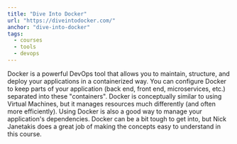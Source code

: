 ```yaml
---
title: "Dive Into Docker"
url: "https://diveintodocker.com/"
anchor: "dive-into-docker"
tags:
  - courses
  - tools
  - devops
---
```


Docker is a powerful DevOps tool that allows you to maintain, structure, and deploy your applications in a containerized way. You can configure Docker to keep parts of your application (back end, front end, microservices, etc.) separated into these "containers". Docker is conceptually similar to using Virtual Machines, but it manages resources much differently (and often more efficiently). Using Docker is also a good way to manage your application's dependencies. Docker can be a bit tough to get into, but Nick Janetakis does a great job of making the concepts easy to understand in this course.
